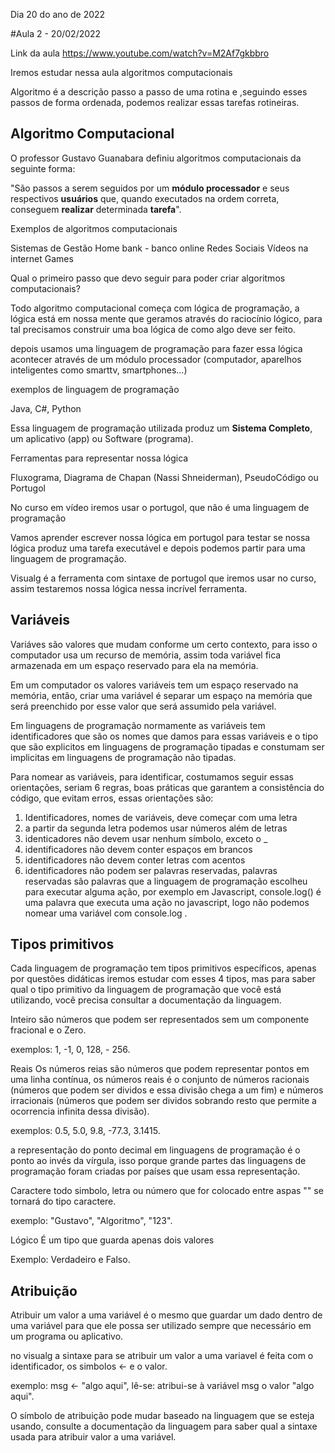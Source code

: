 Dia 20 do ano de 2022

#Aula 2 - 20/02/2022

Link da aula
https://www.youtube.com/watch?v=M2Af7gkbbro

Iremos estudar nessa aula algoritmos computacionais 

Algoritmo é a descrição passo a passo de uma rotina e ,seguindo esses passos de forma ordenada, podemos realizar essas tarefas rotineiras.

## Algoritmo Computacional 

O professor Gustavo Guanabara definiu algoritmos computacionais da seguinte forma:
 
"São passos a serem seguidos por um **módulo processador** e seus respectivos **usuários** que, quando executados na ordem correta, conseguem **realizar** determinada **tarefa**".

Exemplos de algoritmos computacionais

Sistemas de Gestão 
Home bank - banco online
Redes Sociais 
Vídeos na internet
Games

Qual o primeiro passo que devo seguir para poder criar algoritmos computacionais?

Todo algoritmo computacional começa com lógica de programação, a lógica está em nossa mente que geramos através do raciocínio lógico, para tal precisamos construir uma boa lógica de como 
algo deve ser feito.

depois usamos uma linguagem de programação para fazer essa lógica acontecer através de um módulo processador (computador, aparelhos inteligentes como smarttv, smartphones...)

exemplos de linguagem de programação

Java, C#, Python	

Essa linguagem de programação utilizada produz um **Sistema Completo**, um aplicativo (app) ou Software (programa).

Ferramentas para representar nossa lógica

Fluxograma, Diagrama de Chapan (Nassi Shneiderman), PseudoCódigo ou Portugol

No curso em vídeo iremos usar o portugol, que não é uma linguagem de programação

Vamos aprender escrever nossa lógica em portugol para testar se nossa lógica produz uma tarefa executável e depois podemos partir para uma linguagem de programação.

Visualg é a ferramenta com sintaxe de portugol que iremos usar no curso, assim testaremos nossa lógica nessa incrível ferramenta.

## Variáveis

Variáves são valores que mudam conforme um certo contexto, para isso o computador usa um recurso de memória, assim toda variável fica armazenada em um espaço reservado para ela na memória.

Em um computador os valores variáveis tem um espaço reservado na memória, então, criar uma variável é separar um espaço na memória que será preenchido por esse valor que será assumido pela variável.

Em linguagens de programação normamente as variáveis tem identificadores que são os nomes que damos para essas variáveis e  o tipo que são explicitos em linguagens de programação tipadas e constumam ser implicitas em linguagens de programação não tipadas.

Para nomear as variáveis, para identificar, costumamos seguir essas orientações, seriam 6 regras, boas práticas que garantem a consistência do código, que evitam erros, essas orientações são:

1. Identificadores, nomes de variáveis, deve começar com uma letra
2. a partir da segunda letra podemos usar números além de letras
3. identicadores não devem usar nenhum símbolo, exceto o _
4. identificadores não devem conter espaços em brancos
5. identificadores não devem conter letras com acentos
6. identificadores não podem ser palavras reservadas, palavras reservadas são palavras que a linguagem de programação escolheu para executar alguma ação, por exemplo em Javascript, console.log() é uma palavra que executa uma ação no javascript, logo não podemos nomear uma variável com console.log .


## Tipos primitivos

Cada linguagem de programação tem tipos primitivos específicos, apenas por questões didáticas iremos estudar com esses 4 tipos, mas para saber qual o tipo primitivo da linguagem de programação que você está utilizando, você precisa consultar a documentação da linguagem.

Inteiro
são números que podem ser representados sem um componente fracional e o Zero.

exemplos: 1, -1, 0, 128, - 256.

Reais
Os números reias são números que podem representar pontos em uma linha contínua, os números reais é o conjunto de números racionais (números que podem ser dividos e essa divisão chega a um fim) e números irracionais (números que podem ser dividos sobrando resto que permite a ocorrencia infinita dessa divisão).

exemplos: 0.5, 5.0, 9.8, -77.3, 3.1415.

a representação do ponto decimal em linguagens de programação é o ponto ao invés da vírgula, isso porque grande partes das linguagens de programação foram criadas por países que usam essa representação.

Caractere
todo simbolo, letra ou número que for colocado entre aspas "" se tornará do tipo caractere.

exemplo: "Gustavo", "Algoritmo", "123".

Lógico
É um tipo que guarda apenas dois valores

Exemplo: Verdadeiro e Falso.

## Atribuição

Atribuir um valor a uma variável é o mesmo que guardar um dado dentro de uma variável para que ele possa ser utilizado sempre que necessário em um programa ou aplicativo.

no visualg a sintaxe para se atribuir um valor a uma variavel é feita com o identificador, os simbolos <- e o valor.

exemplo: msg <- "algo aqui", lê-se: atribui-se à variável msg o valor "algo aqui".

O símbolo de atribuição pode mudar baseado na linguagem que se esteja usando, consulte a documentação da linguagem para saber qual a sintaxe usada para atribuir valor a uma variável.
